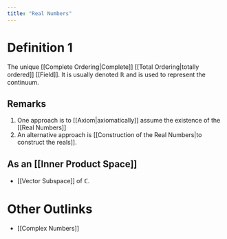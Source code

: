 ```yaml
---
title: "Real Numbers"
---
```


# Definition 1
The unique [[Complete Ordering|Complete]] [[Total Ordering|totally ordered]] [[Field]]. It is usually denoted $\mathbb{R}$ and is used to represent the continuum. 

## Remarks
1. One approach is to [[Axiom|axiomatically]] assume the existence of the [[Real Numbers]]
2. An alternative approach is [[Construction of the Real Numbers|to construct the reals]].

## As an [[Inner Product Space]]
- [[Vector Subspace]] of $\mathbb{C}$.

# Other Outlinks
- [[Complex Numbers]]